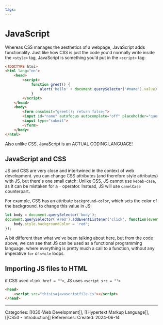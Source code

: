 ```yaml
---
tags:
---
```

# JavaScript
Whereas CSS manages the aesthetics of a webpage, JavaScript adds functionality. Just like how CSS is just the code you'd normally write inside the `<style>` tag, JavaScript is something you'd put in the `<script>` tag:

```HTML
<!DOCTYPE html>
<html lang="en">
	<head>
		<script>
			function greet() {
				alert('hello' + document.querySelector('#name').value);
			}
		</script>
	</head>
	<body>
		<form onsubmit="greet(); return false;">
		<input id="name" autofocus autocomplete="off" placeholder="query">
		<input type="submit">
		</form>
	</body>
</html>
```
Also unlike CSS, JavaScript is an ACTUAL CODING LANGUAGE!

## JavaScript and CSS
JS and CSS are very close and intertwined in the context of web development. you can change CSS attributes (and therefore style attributes) with JS, but there's one small catch: Unlike CSS, JS cannot use `kebab-case`, as it can be mistaken for a `-` operator. Instead, JS will use `camelCase` counterpart. 

For example, CSS has an attribute `background-color`, which sets the color of the background. to change this value in JS:
```JavaScript
let body = document.querySelector('body');
document.querySelector('#red').addEventListener('click', function(event){
	body.style.backgroundColor = 'red';
});
```

A bit different than what we've been talking about here, but from the code above, we can see that JS can be used as a functional programming language, where everything is pretty much a call to a function, without any imperative `for` or `while` loops.

## Importing JS files to HTML
if CSS used `<link href = "">`, JS uses `<script src = "">`
```html 
<head>
	<script src="thisisajavascriptfile.js"></script>
</head>
```

---
Categories: [[030-Web Development]], [[Hypertext Markup Language]],[[CS50 - Introduction]]
References:
Created: 2024-06-14
